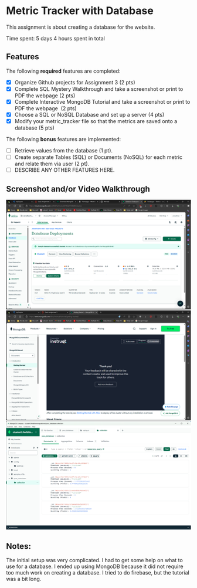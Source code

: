 # Metric Tracker with Database

This assignment is about creating a database for the website.

Time spent: 5 days 4 hours spent in total

## Features

The following **required** features are completed:

- [X] Organize Github projects for Assignment 3 (2 pts)
- [X] Complete SQL Mystery Walkthrough and take a screenshot or print to PDF the webpage (2 pts)
- [X] Complete Interactive MongoDB Tutorial and take a screenshot or print to PDF the webpage  (2 pts)
- [X] Choose a SQL or NoSQL Database and set up a server (4 pts)
- [X] Modify your metric_tracker file so that the metrics are saved onto a database (5 pts)

The following **bonus** features are implemented:

- [ ] Retrieve values from the database (1 pt).
- [ ] Create separate Tables (SQL) or Documents (NoSQL) for each metric and relate them via user (2 pt).
- [ ] DESCRIBE ANY OTHER FEATURES HERE.

## Screenshot and/or Video Walkthrough

<img src="/Assignment_3_Database/Images/Database.png" title='MongoDB' width='' alt='MongoDB' />

<img src="/Assignment_3_Database/Images/MongoSQL.png" title='MongoSQL Tutorial' width='' alt='MongoSQL Tutorial' />

<img src="/Assignment_3_Database/Images/Your_Database.png" title='Your Database' width='' alt='Your Database' />



## Notes:
The initial setup was very complicated. I had to get some help on what to use for a database. I ended up 
using MongoDB because it did not require too much work on creating a database. I tried to do firebase, but the
tutorial was a bit long.
